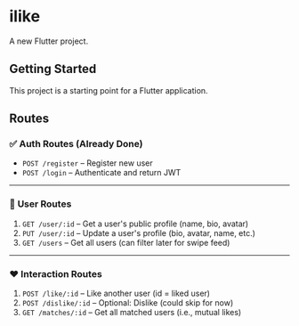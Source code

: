 # ilike

A new Flutter project.

## Getting Started

This project is a starting point for a Flutter application.

## Routes
### ✅ **Auth Routes** (Already Done)

- `POST /register` – Register new user
- `POST /login` – Authenticate and return JWT

---

### 📄 **User Routes**

1. `GET /user/:id` – Get a user's public profile (name, bio, avatar)
2. `PUT /user/:id` – Update a user's profile (bio, avatar, name, etc.)
3. `GET /users` – Get all users (can filter later for swipe feed)

---

### ❤️ **Interaction Routes**

1. `POST /like/:id` – Like another user (id = liked user)
2. `POST /dislike/:id` – Optional: Dislike (could skip for now)
3. `GET /matches/:id` – Get all matched users (i.e., mutual likes)
